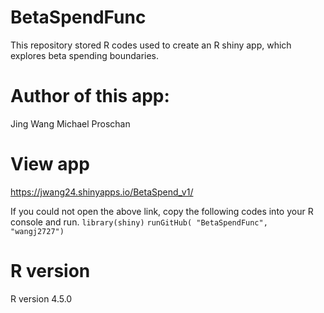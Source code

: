 # BetaSpendFunc
This repository stored R codes used to create an R shiny app, which explores beta spending boundaries.
 
# Author of this app:
Jing Wang
Michael Proschan

# View app
https://jwang24.shinyapps.io/BetaSpend_v1/

If you could not open the above link, copy the following codes into your R console and run.
`library(shiny)`
`runGitHub( "BetaSpendFunc", "wangj2727")`

# R version
R version 4.5.0
